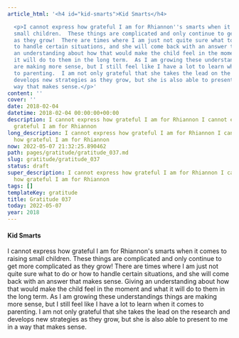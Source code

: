```yaml
---
article_html: '<h4 id="kid-smarts">Kid Smarts</h4>

  <p>I cannot express how grateful I am for Rhiannon''s smarts when it comes to raising
  small children.  These things are complicated and only continue to get more complicated
  as they grow!  There are times where I am just not quite sure what to do or how
  to handle certain situations, and she will come back with an answer that makes sense.  Giving
  an understanding about how that would make the child feel in the moment and what
  it will do to them in the long term.  As I am growing these understandings things
  are making more sense, but I still feel like I have a lot to learn when it comes
  to parenting.  I am not only grateful that she takes the lead on the research and
  develops new strategies as they grow, but she is also able to present to me in a
  way that makes sense.</p>'
content: ''
cover: ''
date: 2018-02-04
datetime: 2018-02-04 00:00:00+00:00
description: I cannot express how grateful I am for Rhiannon I cannot express how
  grateful I am for Rhiannon
long_description: I cannot express how grateful I am for Rhiannon I cannot express
  how grateful I am for Rhiannon
now: 2022-05-07 21:32:25.890462
path: pages/gratitude/gratitude_037.md
slug: gratitude/gratitude_037
status: draft
super_description: I cannot express how grateful I am for Rhiannon I cannot express
  how grateful I am for Rhiannon
tags: []
templateKey: gratitude
title: Gratitude 037
today: 2022-05-07
year: 2018
---
```


#### Kid Smarts

I cannot express how grateful I am for Rhiannon's smarts when it comes to raising small children.  These things are complicated and only continue to get more complicated as they grow!  There are times where I am just not quite sure what to do or how to handle certain situations, and she will come back with an answer that makes sense.  Giving an understanding about how that would make the child feel in the moment and what it will do to them in the long term.  As I am growing these understandings things are making more sense, but I still feel like I have a lot to learn when it comes to parenting.  I am not only grateful that she takes the lead on the research and develops new strategies as they grow, but she is also able to present to me in a way that makes sense.